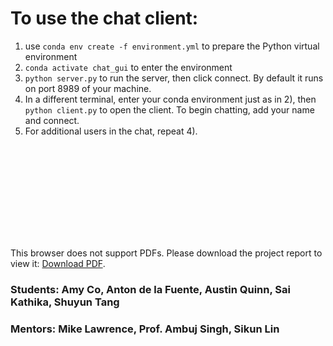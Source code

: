 # To use the chat client:

1) use `conda env create -f environment.yml` to prepare the Python virtual environment
2) `conda activate chat_gui` to enter the environment
3) `python server.py` to run the server, then click connect. By default it runs on port 8989 of your machine.
4) In a different terminal, enter your conda environment just as in 2), then `python client.py` to open the client. To begin chatting, add your name and connect.
5) For additional users in the chat, repeat 4). 

<object data="https://github.com/44Shu/UCSB-DS-CAPSTONE-INVOCA/blob/master/Invoca%20Capstone%20Final%20Project%20Report.pdf" type="application/pdf" width="700px" height="700px">
    <embed src="https://github.com/44Shu/UCSB-DS-CAPSTONE-INVOCA/blob/master/Invoca%20Capstone%20Final%20Project%20Report.pdf">
        <p>This browser does not support PDFs. Please download the project report to view it: <a href="https://github.com/44Shu/UCSB-DS-CAPSTONE-INVOCA/blob/master/Invoca%20Capstone%20Final%20Project%20Report.pdf">Download PDF</a>.</p>
    </embed>
</object>

### Students: Amy Co, Anton de la Fuente, Austin Quinn, Sai Kathika, Shuyun Tang

### Mentors: Mike Lawrence, Prof. Ambuj Singh, Sikun Lin
